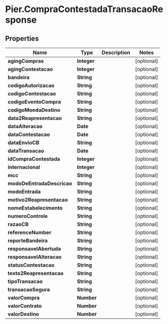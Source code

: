 # Pier.CompraContestadaTransacaoResponse

## Properties
Name | Type | Description | Notes
------------ | ------------- | ------------- | -------------
**agingCompras** | **Integer** |  | [optional] 
**agingContestacao** | **Integer** |  | [optional] 
**bandeira** | **String** |  | [optional] 
**codigoAutorizacao** | **String** |  | [optional] 
**codigoContestacao** | **String** |  | [optional] 
**codigoEventoCompra** | **String** |  | [optional] 
**codigoMoedaDestino** | **String** |  | [optional] 
**data2Reapresentacao** | **String** |  | [optional] 
**dataAlteracao** | **Date** |  | [optional] 
**dataContestacao** | **Date** |  | [optional] 
**dataEnvioCB** | **String** |  | [optional] 
**dataTransacao** | **Date** |  | [optional] 
**idCompraContestada** | **Integer** |  | [optional] 
**internacional** | **Integer** |  | [optional] 
**mcc** | **String** |  | [optional] 
**modoDeEntradaDescricao** | **String** |  | [optional] 
**modoEntrada** | **String** |  | [optional] 
**motivo2Reapresentacao** | **String** |  | [optional] 
**nomeEstabelecimento** | **String** |  | [optional] 
**numeroControle** | **String** |  | [optional] 
**razaoCB** | **String** |  | [optional] 
**referenceNumber** | **String** |  | [optional] 
**reporteBandeira** | **String** |  | [optional] 
**responsavelAbertuda** | **String** |  | [optional] 
**responsavelAlteracao** | **String** |  | [optional] 
**statusContestacao** | **String** |  | [optional] 
**texto2Reapresentacao** | **String** |  | [optional] 
**tipoTransacao** | **String** |  | [optional] 
**transacaoSegura** | **String** |  | [optional] 
**valorCompra** | **Number** |  | [optional] 
**valorContrato** | **Number** |  | [optional] 
**valorDestino** | **Number** |  | [optional] 


